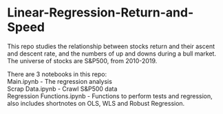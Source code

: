 # Linear-Regression-Return-and-Speed

This repo studies the relationship between stocks return and their ascent and descent rate, and the numbers of up and downs during a bull market.
The universe of stocks are S&P500, from 2010-2019.

There are 3 notebooks in this repo:<br>
Main.ipynb                 - The regression analysis<br>
Scrap Data.ipynb           - Crawl S&P500 data<br>
Regression Functions.ipynb - Functions to perform tests and regression, also includes shortnotes on OLS, WLS and Robust Regression.<br>
